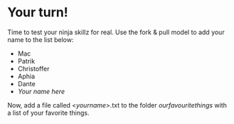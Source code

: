 # Your turn!
Time to test your ninja skillz for real. Use the fork & pull model to add your name to the list below:

 - Mac
 - Patrik
 - Christoffer
 -  Aphia
 - Dante
 - _Your name here_

Now, add a file called <_yourname_>.txt to the folder _ourfavouritethings_ with a list of your favorite things.
